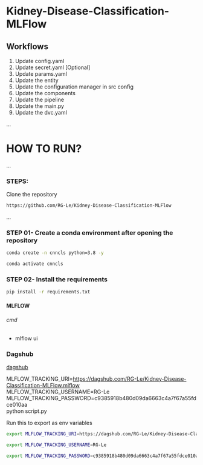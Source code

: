 # Kidney-Disease-Classification-MLFlow


## Workflows

1. Update config.yaml
2. Update secret.yaml [Optional]
3. Update params.yaml
4. Update the entity
5. Update the configuration manager in src config
6. Update the components
7. Update the pipeline
8. Update the main.py
9. Update the dvc.yaml


...
# HOW TO RUN?
...
### STEPS:

Clone the repository

```bash
https://github.com/RG-Le/Kidney-Disease-Classification-MLFlow
```
...

### STEP 01- Create a conda environment after opening the repository

```bash
conda create -n cnncls python=3.8 -y
```

```bash
conda activate cnncls
```


### STEP 02- Install the requirements
```bash
pip install -r requirements.txt
```

#### MLFLOW 
###### cmd
- mlflow ui

### Dagshub
[dagshub](https://dagshub.com/)

MLFLOW_TRACKING_URI=https://dagshub.com/RG-Le/Kidney-Disease-Classification-MLFlow.mlflow \
MLFLOW_TRACKING_USERNAME=RG-Le \
MLFLOW_TRACKING_PASSWORD=c9385918b480d09da6663c4a7f67a55fdce010aa \
python script.py

Run this to export as env variables

```bash
export MLFLOW_TRACKING_URI=https://dagshub.com/RG-Le/Kidney-Disease-Classification-MLFlow.mlflow

export MLFLOW_TRACKING_USERNAME=RG-Le

export MLFLOW_TRACKING_PASSWORD=c9385918b480d09da6663c4a7f67a55fdce010aa
```